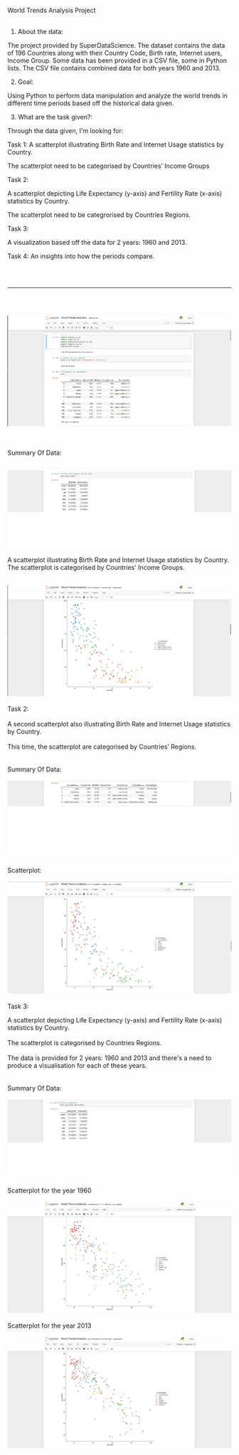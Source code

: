 World Trends Analysis Project
<br>
<br>
1. About the data: 

The project provided by SuperDataScience. The dataset contains the data of 196 Countries along with their Country Code, 	Birth rate,	 Internet users, 	Income Group. Some data has been provided in a CSV file, some in Python lists. The CSV file contains combined data for both years 1960 and 2013. 

2. Goal: 

Using Python to perform data manipulation and analyze the world trends in different time periods based off the historical data given.

3. What are the task given?: 

Through the data given, I'm looking for:

Task 1: A  scatterplot illustrating Birth Rate and Internet Usage statistics by Country.

The scatterplot need to be categorised by Countries’ Income Groups

Task 2:

A scatterplot depicting Life Expectancy (y-axis) and Fertility Rate (x-axis) statistics by Country.

The scatterplot need to be categrorised by Countries Regions.

Task 3:

A visualization based off the data for 2 years: 1960 and 2013.


Task 4: An insights into how the periods compare.

<br>

<br>

<hr>

<br>
<br>

![](img/data1.png)

<br>
<br>
Summary Of Data:
<br>
<br>

![](img/data7.png)


A scatterplot illustrating Birth Rate and Internet Usage statistics by Country. The scatterplot is categorised by Countries' Income Groups.
<br>
<br>

![](img/data8.png)
<br>
<br>
Task 2:
<br>
<br>
A second scatterplot also illustrating Birth Rate and Internet Usage statistics by Country.
<br>
<br>
This time, the scatterplot are categorised by Countries’ Regions.
<br>
<br>
<br>
Summary Of Data:
<br>
<br>
![](img/data9.png)
<br>
<br>
Scatterplot: 
<br>
<br>
![](img/data10.png)
<br>
<br> 
Task 3:

A  scatterplot depicting Life Expectancy (y-axis) and Fertility Rate (x-axis) statistics by Country.
<br>
<br>
The scatterplot is categorised by Countries Regions.
<br>
<br>
The data is provided for 2 years: 1960 and 2013 and there's a need to produce a visualisation for each of these years.
<br>
<br>
<br>
Summary Of Data:
<br>
<br>
![](img/data11.png)
<br>
<br>
Scatterplot for the year 1960 
<br>
<br>
![](img/data13.png)
<br>
<br>
Scatterplot for the year 2013 
<br>
<br>
![](img/data14.png)
